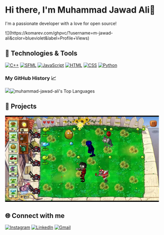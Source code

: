 # Hi there, I'm Muhammad Jawad Ali👋

I'm a passionate developer with a love for open source!

<a  align="center">
![](https://komarev.com/ghpvc/?username=m-jawad-ali&color=blueviolet&label=Profile+Views)
</a>

## 🔧 Technologies & Tools

[![C++](https://img.shields.io/badge/C++-00599C?style=for-the-badge&logo=c%2B%2B&logoColor=white)](https://isocpp.org/)
[![SFML](https://img.shields.io/badge/SFML-007ACC?style=for-the-badge&logo=sfml&logoColor=white)](https://www.sfml-dev.org/)
[![JavaScript](https://img.shields.io/badge/JavaScript-F7DF1E?style=for-the-badge&logo=javascript&logoColor=black)](https://developer.mozilla.org/en-US/docs/Web/JavaScript)
[![HTML](https://img.shields.io/badge/HTML5-E34F26?style=for-the-badge&logo=html5&logoColor=white)](https://developer.mozilla.org/en-US/docs/Web/HTML)
[![CSS](https://img.shields.io/badge/CSS3-1572B6?style=for-the-badge&logo=css3&logoColor=white)](https://developer.mozilla.org/en-US/docs/Web/CSS)
[![Python](https://img.shields.io/badge/Python-3776AB?style=for-the-badge&logo=python&logoColor=white)](https://www.python.org/)




### My GitHub History 📈


<img src="https://github-readme-stats.vercel.app/api?username=muhammad-jawad-ali&show_icons=true&theme=tokyonight" style="height: 165px; width: auto;"><img src="https://github-readme-stats.vercel.app/api/top-langs/?username=muhammad-jawad-ali&show_icons=true&theme=tokyonight&layout=compact" alt="muhammad-jawad-ali's Top Languages" style="height: 165px; width: auto;">



## 🚀 Projects

[![Plants vs Zombies](https://github.com/jimjawad57/jimjawad57/blob/main/pvz%20ss.png)](https://github.com/talhashafi-04/Plants-Vs-Zombies_GOTY)



## 🌐 Connect with me
[![Instagram](https://img.shields.io/badge/Instagram-Follow%20me-red?logo=instagram&logoColor=white)](https://www.instagram.com/jim_jawad/)
[![LinkedIn](https://img.shields.io/badge/LinkedIn-Connect%20with%20me-blue?logo=linkedin&logoColor=white)](https://www.linkedin.com/in/muhammad-jawad-ali/)
[![Gmail](https://img.shields.io/badge/Gmail-i233024@isb.nu.edu.pk-red)](mailto:i233024@isb.nu.edu.pk)

